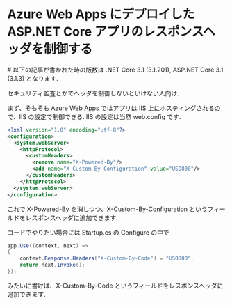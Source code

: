 # Azure Web Apps にデプロイした ASP.NET Core アプリのレスポンスヘッダを制御する

\# 以下の記事が書かれた時の版数は .NET Core 3.1 (3.1.201), ASP.NET Core 3.1 (3.1.3) となります.

セキュリティ監査とかでヘッダを制御しないといけない人向け.

まず、そもそも Azure Web Apps ではアプリは IIS 上にホスティングされるので、IIS の設定で制御できる. IIS の設定は当然 web.config です.

```xml
<?xml version="1.0" encoding="utf-8"?>
<configuration>
  <system.webServer>
    <httpProtocol>
      <customHeaders>
        <remove name="X-Powered-By"/>
        <add name="X-Custom-By-Configuration" value="USO800"/>
      </customHeaders>
    </httpProtocol>
  </system.webServer>
</configuration>
```

これで X-Powered-By を消しつつ、X-Custom-By-Configuration というフィールドをレスポンスヘッダに追加できます.

コードでやりたい場合には Startup.cs の Configure の中で

```csharp
app.Use((context, next) =>
{
    context.Response.Headers["X-Custom-By-Code"] = "USO800";
    return next.Invoke();
});
```

みたいに書けば、X-Custom-By-Code というフィールドをレスポンスヘッダに追加できます.
